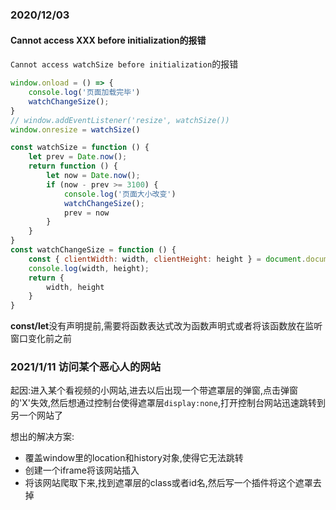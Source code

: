 ### 2020/12/03

#### Cannot access XXX before initialization的报错

`Cannot access watchSize before initialization`的报错

```js
window.onload = () => {
    console.log('页面加载完毕')
    watchChangeSize();
}
// window.addEventListener('resize', watchSize())
window.onresize = watchSize()

const watchSize = function () {
    let prev = Date.now();
    return function () {
        let now = Date.now();
        if (now - prev >= 3100) {
            console.log('页面大小改变')
            watchChangeSize();
            prev = now
        }
    }
}
const watchChangeSize = function () {
    const { clientWidth: width, clientHeight: height } = document.documentElement
    console.log(width, height);
    return {
        width, height
    }
}
```

**const/let**没有声明提前,需要将函数表达式改为函数声明式或者将该函数放在监听窗口变化前之前


### 2021/1/11  访问某个恶心人的网站

起因:进入某个看视频的小网站,进去以后出现一个带遮罩层的弹窗,点击弹窗的'X'失效,然后想通过控制台使得遮罩层`display:none`,打开控制台网站迅速跳转到另一个网站了

想出的解决方案:
+ 覆盖window里的location和history对象,使得它无法跳转
+ 创建一个iframe将该网站插入
+ 将该网站爬取下来,找到遮罩层的class或者id名,然后写一个插件将这个遮罩去掉
